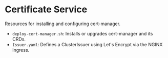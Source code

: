 # Certificate Service

Resources for installing and configuring cert-manager.

- `deploy-cert-manager.sh`: Installs or upgrades cert-manager and its CRDs.
- `Issuer.yaml`: Defines a ClusterIssuer using Let's Encrypt via the NGINX ingress.

